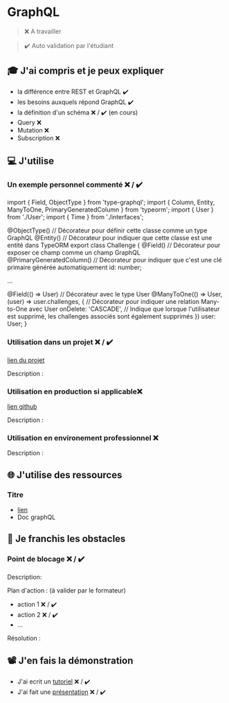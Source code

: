 # GraphQL

> ❌ A travailler

> ✔️ Auto validation par l'étudiant

## 🎓 J'ai compris et je peux expliquer

- la différence entre REST et GraphQL ✔️
- les besoins auxquels répond GraphQL ✔️
- la définition d'un schéma ❌ / ✔️ (en cours)
- Query ❌ 
- Mutation ❌ 
- Subscription ❌

## 💻 J'utilise

### Un exemple personnel commenté ❌ / ✔️

import { Field, ObjectType } from 'type-graphql';
import { Column, Entity, ManyToOne, PrimaryGeneratedColumn } from 'typeorm';
import { User } from './User';
import { Time } from './interfaces';

@ObjectType() // Décorateur pour définir cette classe comme un type GraphQL
@Entity() // Décorateur pour indiquer que cette classe est une entité dans TypeORM
export class Challenge {
  @Field() // Décorateur pour exposer ce champ comme un champ GraphQL
  @PrimaryGeneratedColumn() // Décorateur pour indiquer que c'est une clé primaire générée automatiquement
  id: number;

 ...
 
  @Field(() => User) // Décorateur avec le type User
  @ManyToOne(() => User, (user) => user.challenges, { // Décorateur pour indiquer une relation Many-to-One avec User
    onDelete: 'CASCADE', // Indique que lorsque l'utilisateur est supprimé, les challenges associés sont également supprimés
  })
  user: User;
}


### Utilisation dans un projet ❌ / ✔️

[lien du projet](https://github.com/AnkaPieka/wilder-book-TS/tree/main/server)

Description : 

### Utilisation en production si applicable❌

[lien github](...)

Description :

### Utilisation en environement professionnel ❌

Description :

## 🌐 J'utilise des ressources

### Titre

- [lien](https://graphql.org/)
- Doc graphQL

## 🚧 Je franchis les obstacles

### Point de blocage ❌ / ✔️

Description:

Plan d'action : (à valider par le formateur)

- action 1 ❌ / ✔️
- action 2 ❌ / ✔️
- ...

Résolution :

## 📽️ J'en fais la démonstration

- J'ai ecrit un [tutoriel](...) ❌ / ✔️
- J'ai fait une [présentation](...) ❌ / ✔️

